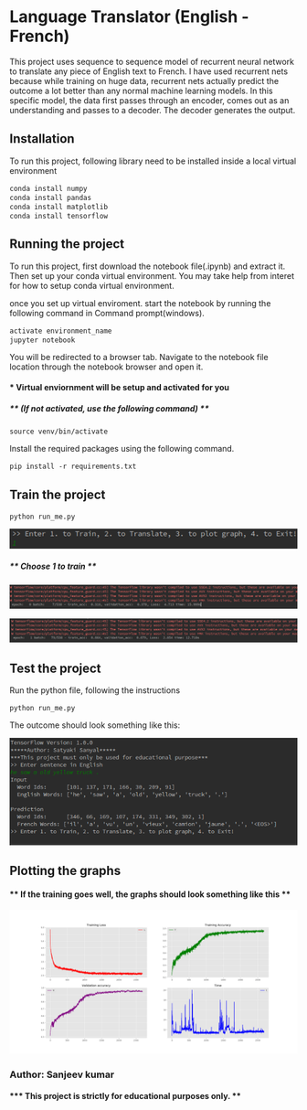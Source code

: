 # Language Translator (English - French)
This project uses sequence to sequence model of recurrent neural network to translate any piece of English text to French. I have used recurrent nets because while training on huge data, recurrent nets actually predict the outcome a lot better than any normal machine learning models. In this specific model, the data first passes through an encoder, comes out as an understanding and passes to a decoder. The decoder generates the output.

## Installation
To run this project, following library need to be installed inside a local virtual environment

```
conda install numpy
conda install pandas
conda install matplotlib
conda install tensorflow
```
## Running the project
To run this project, first download the notebook file(.ipynb) and extract it. Then set up your conda virtual environment. You may take help from interet for how to setup conda virtual environment.

once you set up virtual enviroment. start the notebook by running the following command in Command prompt(windows).
```
activate environment_name
jupyter notebook
```
You will be redirected to a browser tab. Navigate to the notebook file location through the notebook browser and open it.



#### * Virtual enviornment will be setup and activated for you

##### ** (If not activated, use the following command) **

```
source venv/bin/activate
```
Install the required packages using the following command.
```
pip install -r requirements.txt
```

## Train the project

```
python run_me.py
```

![Terminal screen_1](https://github.com/Satyaki0924/language-translation-english-to-french/blob/master/res/lt1.png?raw=true "Terminal1")

##### ** Choose 1 to train **

![Terminal screen_2](https://github.com/Satyaki0924/language-translation-english-to-french/blob/master/res/lt2.png?raw=true "Terminal2")

![Terminal screen_3](https://github.com/Satyaki0924/language-translation-english-to-french/blob/master/res/lt3.png?raw=true "Terminal4")

## Test the project
Run the python file, following the instructions

```
python run_me.py
```

The outcome should look something like this:

![Terminal screen_4](https://github.com/Satyaki0924/language-translation-english-to-french/blob/master/res/lt4.png?raw=true "Terminal4")

## Plotting the graphs

#### ** If the training goes well, the graphs should look something like this **

![Plot](https://github.com/Satyaki0924/language-translation-english-to-french/blob/master/res/plot.png?raw=true "Plot")

### Author: Sanjeev kumar
#### *** This project is strictly for educational purposes only. **
